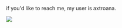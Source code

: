 if you'd like to reach me, my user is axtroana.

<img align="center" src="https://github-readme-stats.vercel.app/api?username=axtrough&show_icons=true&theme=github_dark" >
